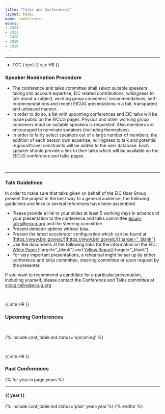```yaml
---
title: "Talks and Conferences"
layout: base5
name: conferences
years:
- 2022
- 2021
- 2020
- 2019
- 2018
---
```

---
* TOC
{:toc}
{{ site.HR }}
### Speaker Nomination Procedure

* The conference and talks committee shall select suitable speakers taking into account expertise,
EIC related contributions, willingness to talk about a subject, working group conveners’ recommendations,
self-recommendations and recent EICUG presentations in a fair, transparent and unbiased manner.
* In order to do so, a list with upcoming conferences and EIC talks will be made public on the EICUG pages. Physics and other working group conveners input on suitable speakers is requested. Also members are encouraged to nominate speakers (including themselves).
* In order to fairly select speakers out of a large number of members, the addition of each person own expertise,
willingness to talk and potential regional/travel constraints will be added to the user database.
Each speaker should provide a link to their talks which will be available on the EICUG conference and talks pages.

<span id="talk-guidelines"><br/></span>

---
 
### Talk Guidelines

In order to make sure that talks given on behalf of the EIC User Group present the project in the best way to a general audience, the following guidelines and links to several references have been assembled.

* Please provide a link to your slides at least 5 working days in advance of your presentation to the conference and talks committee <eicug-talks@eicug.org> and the steering committee.
* Present detector options without bias.
* Present the latest accelerator configuration which can be found at
[https://www.bnl.gov/eic/](https://www.bnl.gov/eic/){:target="_blank"}
* Use the documents at the following links for the information on the EIC:
[White Paper](https://inspirehep.net/literature/1206324){:target="_blank"}
and [Yellow Report](https://inspirehep.net/literature/1851258){:target="_blank"}
* For very important presentations, a rehearsal might be set up by either conference and talks committee, steering committee or upon request by the presenter.

If you want to recommend a candidate for a particular presentation, including yourself, please contact the Conference and Talks committee at <eicug-talks@eicug.org>.

<span id="upcoming-conferences"><br/></span>

{{ site.HR }}

### Upcoming Conferences
<br/>

{% include conf_table.md status='upcoming' %}

<span id="past-conferences"><br/></span>

{{ site.HR }}

### Past Conferences


{% for year in page.years %}

---

#### {{ year }}
{% include conf_table.md status='past' year=year %}
{% endfor %}
